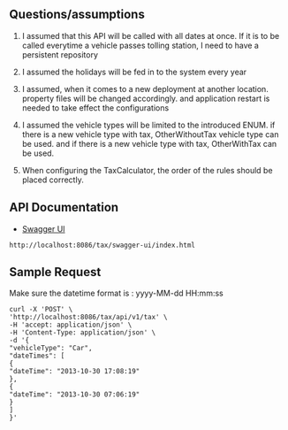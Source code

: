 ## Questions/assumptions

1. I assumed that this API will be called with all dates at once.
   If it is to be called everytime a vehicle passes tolling station, I need
   to have a persistent repository

2. I assumed the holidays will be fed in to the system every year

3. I assumed, when it comes to a new deployment at another location. property files will be changed accordingly. and application
   restart is needed to take effect the configurations

4. I assumed the vehicle types will be limited to the introduced ENUM. if there is a new vehicle type with tax, OtherWithoutTax
   vehicle type can be used. and if there is a new vehicle type with tax, OtherWithTax can be used.

5. When configuring the TaxCalculator, the order of the rules should be placed correctly.

## API Documentation
* [Swagger UI](#http://localhost:8086/tax/swagger-ui/index.html)

````
http://localhost:8086/tax/swagger-ui/index.html
````

## Sample Request

Make sure the datetime format is : yyyy-MM-dd HH:mm:ss

````
curl -X 'POST' \
'http://localhost:8086/tax/api/v1/tax' \
-H 'accept: application/json' \
-H 'Content-Type: application/json' \
-d '{
"vehicleType": "Car",
"dateTimes": [
{
"dateTime": "2013-10-30 17:08:19"
},
{
"dateTime": "2013-10-30 07:06:19"
}
]
}'

````

